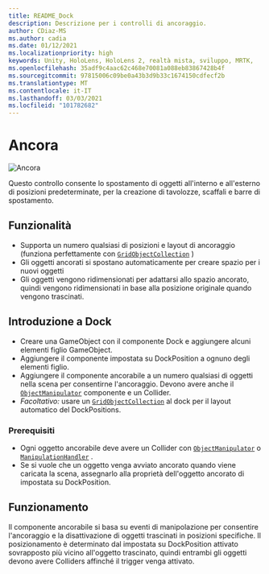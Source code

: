 ```yaml
---
title: README_Dock
description: Descrizione per i controlli di ancoraggio.
author: CDiaz-MS
ms.author: cadia
ms.date: 01/12/2021
ms.localizationpriority: high
keywords: Unity, HoloLens, HoloLens 2, realtà mista, sviluppo, MRTK,
ms.openlocfilehash: 35adf9c4aac62c468e70081a088eb83867428b4f
ms.sourcegitcommit: 97815006c09be0a43b3d9b33c1674150cdfecf2b
ms.translationtype: MT
ms.contentlocale: it-IT
ms.lasthandoff: 03/03/2021
ms.locfileid: "101782682"
---
```

# <a name="dock"></a>Ancora

![Ancora](../../Images/Dock/MRTK_UX_Dock_Main.png)

Questo controllo consente lo spostamento di oggetti all'interno e all'esterno di posizioni predeterminate, per la creazione di tavolozze, scaffali e barre di spostamento.

## <a name="features"></a>Funzionalità

- Supporta un numero qualsiasi di posizioni e layout di ancoraggio (funziona perfettamente con [`GridObjectCollection`](xref:Microsoft.MixedReality.Toolkit.Utilities.GridObjectCollection) )
- Gli oggetti ancorati si spostano automaticamente per creare spazio per i nuovi oggetti
- Gli oggetti vengono ridimensionati per adattarsi allo spazio ancorato, quindi vengono ridimensionati in base alla posizione originale quando vengono trascinati.

## <a name="getting-started-with-dock"></a>Introduzione a Dock

- Creare una GameObject con il componente Dock e aggiungere alcuni elementi figlio GameObject.
- Aggiungere il componente impostata su DockPosition a ognuno degli elementi figlio.
- Aggiungere il componente ancorabile a un numero qualsiasi di oggetti nella scena per consentirne l'ancoraggio. Devono avere anche il [`ObjectManipulator`](xref:Microsoft.MixedReality.Toolkit.UI.ObjectManipulator) componente e un Collider.
- *Facoltativo:* usare un [`GridObjectCollection`](xref:Microsoft.MixedReality.Toolkit.Utilities.GridObjectCollection) al dock per il layout automatico del DockPositions.

### <a name="prerequisites"></a>Prerequisiti

- Ogni oggetto ancorabile deve avere un Collider con [`ObjectManipulator`](xref:Microsoft.MixedReality.Toolkit.UI.ObjectManipulator) o [`ManipulationHandler`](xref:Microsoft.MixedReality.Toolkit.UI.ManipulationHandler) .
- Se si vuole che un oggetto venga avviato ancorato quando viene caricata la scena, assegnarlo alla proprietà dell'oggetto ancorato di impostata su DockPosition.

## <a name="how-it-works"></a>Funzionamento

Il componente ancorabile si basa su eventi di manipolazione per consentire l'ancoraggio e la disattivazione di oggetti trascinati in posizioni specifiche. Il posizionamento è determinato dal impostata su DockPosition attivato sovrapposto più vicino all'oggetto trascinato, quindi entrambi gli oggetti devono avere Colliders affinché il trigger venga attivato.
